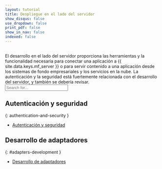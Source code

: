 ```yaml
---
layout: tutorial
title: Despliegue en el lado del servidor
show_disqus: false
use_dropdown: false
print_pdf: false
show_in_nav: false
indexed: false
---
```

<!-- NLS_CHARSET=UTF-8 -->
<br>
El desarrollo en el lado del servidor proporciona las herramientas y la funcionalidad necesaria para conectar una aplicación a {{ site.data.keys.mf_server }} o para servir contenido a una aplicación desde los sistemas de fondo empresariales y los servicios en la nube. La autenticación y la seguridad está fuertemente relacionada con el desarrollo del servidor, y también se debería revisar.

<form role="search"  aria-label="Inline search field" action="{{site.baseurl}}/search/" method="get">
    <div class="input-group add-on">
        <input style="width: 206px" id="search-input" type="text" aria-label="search field" class="form-control" placeholder="Search for..." name="q">
    </div>
</form>

## Autenticación y seguridad
{: authentication-and-security }
* [Autenticación y seguridad](../authentication-and-security/)

## Desarrollo de adaptadores
{: #adapters-development }
* [Desarrollo de adaptadores](../adapters/)
